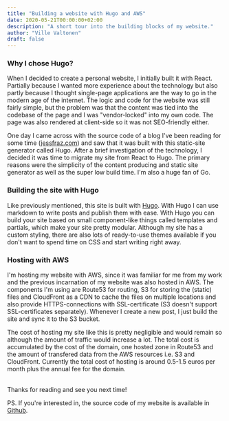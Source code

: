```yaml
---
title: "Building a website with Hugo and AWS"
date: 2020-05-21T00:00:00+02:00
description: "A short tour into the building blocks of my website."
author: "Ville Valtonen"
draft: false
---
```


### Why I chose Hugo?

When I decided to create a personal website, I initially built it with React. Partially because I wanted more experience about the technology but also partly because I thought single-page applications are the way to go in the modern age of the internet. The logic and code for the website was still fairly simple, but the problem was that the content was tied into the codebase of the page and I was "vendor-locked" into my own code. The page was also rendered at client-side so it was not SEO-friendly either.

One day I came across with the source code of a blog I've been reading for some time ([jessfraz.com](https://jessfraz.com)) and saw that it was built with this static-site generator called Hugo. After a brief investigation of the technology, I decided it was time to migrate my site from React to Hugo. The primary reasons were the simplicity of the content producing and static site generator as well as the super low build time. I'm also a huge fan of Go.

### Building the site with Hugo

Like previously mentioned, this site is built with [Hugo](https://gohugo.io). With Hugo I can use markdown to write posts and publish them with ease. With Hugo you can build your site based on small component-like things called templates and partials, which make your site pretty modular. Although my site has a custom styling, there are also lots of ready-to-use themes available if you don't want to spend time on CSS and start writing right away.

### Hosting with AWS

I'm hosting my website with AWS, since it was familiar for me from my work and the previous incarnation of my website was also hosted in AWS. The components I'm using are Route53 for routing, S3 for storing the (static) files and CloudFront as a CDN to cache the files on multiple locations and also provide HTTPS-connections with SSL-certificate (S3 doesn't support SSL-certificates separately). Whenever I create a new post, I just build the site and sync it to the S3 bucket.

The cost of hosting my site like this is pretty negligible and would remain so although the amount of traffic would increase a lot. The total cost is accumulated by the cost of the domain, one hosted zone in Route53 and the amount of transfered data from the AWS resources i.e. S3 and CloudFront. Currently the total cost of hosting is around 0.5-1.5 euros per month plus the annual fee for the domain.

\
Thanks for reading and see you next time!

PS. If you're interested in, the source code of my website is available in [Github](https://github.com/villevaltonen/blog).
